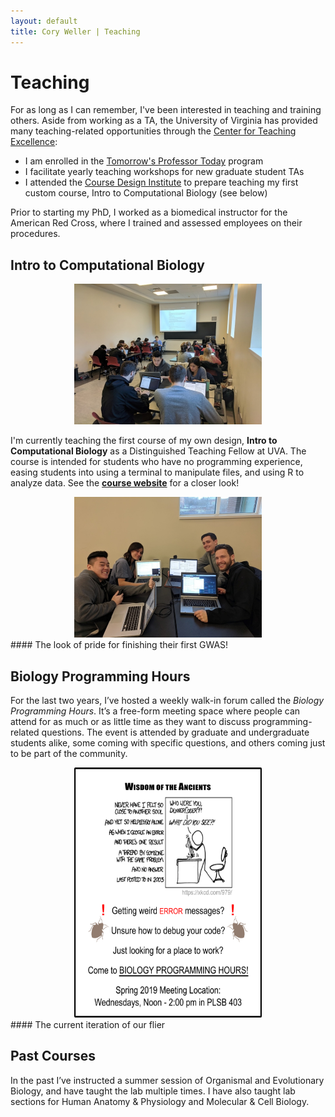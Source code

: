 ```yaml
---
layout: default
title: Cory Weller | Teaching
---
```


# Teaching

For as long as I can remember, I've been interested in teaching and training others. Aside from working as a TA, the University of Virginia has provided many teaching-related opportunities through the [Center for Teaching Excellence](https://cte.virginia.edu/):
  * I am enrolled in the [Tomorrow's Professor Today](https://cte.virginia.edu/programs/tomorrow%E2%80%99s-professor-today) program
  * I facilitate yearly teaching workshops for new graduate student TAs
  * I attended the [Course Design Institute](https://cte.virginia.edu/programs/course-design-institute) to prepare teaching my first custom course, Intro to Computational Biology (see below)  

Prior to starting my PhD, I worked as a biomedical instructor for the American Red Cross, where I trained and assessed employees on their procedures.

## Intro to Computational Biology

<center><img src="assets/img/classroom_1.jpg" width="300" height="225"></center>

I'm currently teaching the first course of my own design, **Intro to Computational Biology** as a Distinguished Teaching Fellow at UVA. The course is intended for students who have no programming experience, easing students into using a terminal to manipulate files, and using R to analyze data. See the [**course website**](https://cory-weller.github.io/BIOL4585/) for a closer look!

<center><img src="assets/img/classroom_2.jpg" width="300" height="225"></center>
#### The look of pride for finishing their first GWAS!

## Biology Programming Hours

For the last two years, I’ve hosted a weekly walk-in forum called the *Biology Programming Hours*. It’s a free-form meeting space where people can attend for as much or as little time as they want to discuss programming-related questions. The event is attended by graduate and undergraduate students alike, some coming with specific questions, and others coming just to be part of the community.

<center><a href="assets/img/2019SP_BioProgHrs.png"><img src="assets/img/2019SP_BioProgHrs.png" width="300" height="400"></a></center>
#### The current iteration of our flier


## Past Courses
In the past I’ve instructed a summer session of Organismal and Evolutionary Biology, and have taught the lab multiple times. I have also taught lab sections for Human Anatomy & Physiology and Molecular & Cell Biology.
